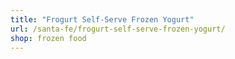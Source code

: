```yaml
---
title: "Frogurt Self-Serve Frozen Yogurt"
url: /santa-fe/frogurt-self-serve-frozen-yogurt/
shop: frozen food
---
```

